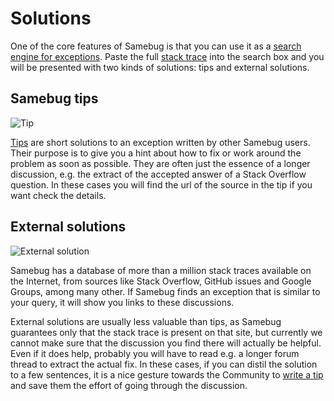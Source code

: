 # Solutions

One of the core features of Samebug is that you can use it as a [search engine for exceptions](/guide/search).
Paste the full [stack trace](/guide/stack-trace) into the search box and you will be presented with two kinds of solutions: tips and external solutions.

## Samebug tips

![](https://samebug.io/static/images/docs/tip.png "Tip")

[Tips](/guide/write-tip) are short solutions to an exception written by other Samebug users. Their purpose is to give you a hint about how to fix or work around the problem as soon as possible. They are often just the essence of a longer discussion, e.g. the extract of the accepted answer of a Stack Overflow question. In these cases you will find the url of the source in the tip if you want check the details.

## External solutions

![](https://samebug.io/static/images/docs/solution-on-the-net.png "External solution")

Samebug has a database of more than a million stack traces available on the Internet, from sources like
Stack Overflow, GitHub issues and Google Groups, among many other.
If Samebug finds an exception that is similar to your query, it will show you links to these discussions.

External solutions are usually less valuable than tips, as Samebug guarantees only that the stack trace is present
on that site, but currently we cannot make sure that the discussion you find there will actually be helpful.
Even if it does help, probably you will have to read e.g. a longer forum thread to extract the actual fix.
In these cases, if you can distil the solution to a few sentences, it is a nice gesture towards the Community to
[write a tip](/guide/write-tip) and save them the effort of going through the discussion.
